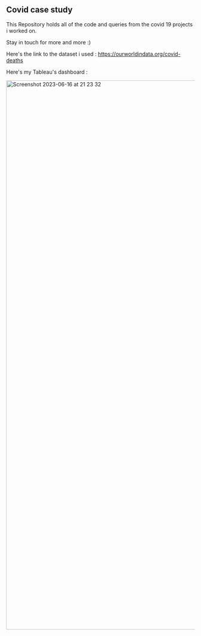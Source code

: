 ## Covid case study 
 
This Repository holds all of the code and queries from the covid 19 projects i worked on.

Stay in touch for more and more :)

Here's the link to the dataset i used : https://ourworldindata.org/covid-deaths

Here's my Tableau's dashboard : 



<img width="1466" alt="Screenshot 2023-06-16 at 21 23 32" src="https://github.com/AdamGuesmia/Covid-19-Analysis/assets/104517014/e8cafb68-f9bc-4ceb-b35b-db4a64601439">
